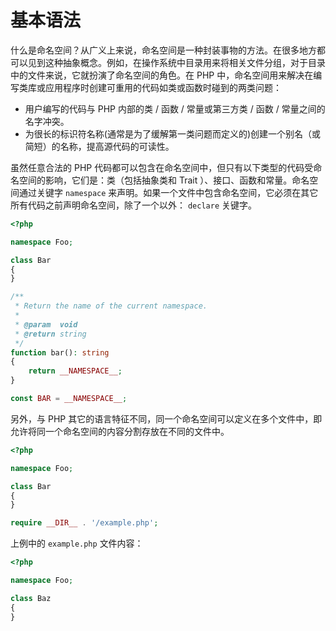 # 基本语法

什么是命名空间？从广义上来说，命名空间是一种封装事物的方法。在很多地方都可以见到这种抽象概念。例如，在操作系统中目录用来将相关文件分组，对于目录中的文件来说，它就扮演了命名空间的角色。在 PHP 中，命名空间用来解决在编写类库或应用程序时创建可重用的代码如类或函数时碰到的两类问题：

* 用户编写的代码与 PHP 内部的类 / 函数 / 常量或第三方类 / 函数 / 常量之间的名字冲突。
* 为很长的标识符名称(通常是为了缓解第一类问题而定义的)创建一个别名（或简短）的名称，提高源代码的可读性。

虽然任意合法的 PHP 代码都可以包含在命名空间中，但只有以下类型的代码受命名空间的影响，它们是：类（包括抽象类和 Trait ）、接口、函数和常量。命名空间通过关键字 `namespace` 来声明。如果一个文件中包含命名空间，它必须在其它所有代码之前声明命名空间，除了一个以外： `declare` 关键字。

```php
<?php

namespace Foo;

class Bar
{
}

/**
 * Return the name of the current namespace.
 *
 * @param  void
 * @return string
 */
function bar(): string
{
    return __NAMESPACE__;
}

const BAR = __NAMESPACE__;

```

另外，与 PHP 其它的语言特征不同，同一个命名空间可以定义在多个文件中，即允许将同一个命名空间的内容分割存放在不同的文件中。

```php
<?php

namespace Foo;

class Bar
{
}

require __DIR__ . '/example.php';

```

上例中的 `example.php` 文件内容：

```php
<?php

namespace Foo;

class Baz
{
}

```

